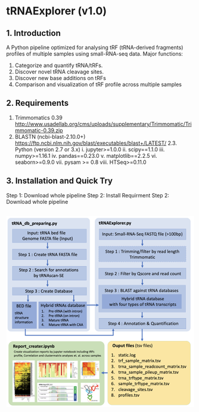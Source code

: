 # tRNAExplorer (v1.0)
## 1. Introduction
A Python pipeline optimized for analysing tRF (tRNA-derived fragments) profiles of multiple samples using small-RNA-seq data.
Major functions:
1. Categorize and quantify tRNA/tRFs.
2. Discover novel tRNA cleavage sites.
3. Discover new base additions on tRFs 
3. Comparison and visualization of tRF profile across multiple samples

## 2. Requirements
1. Trimmomatics 0.39 http://www.usadellab.org/cms/uploads/supplementary/Trimmomatic/Trimmomatic-0.39.zip
2. BLASTN (ncbi-blast-2.10.0+) https://ftp.ncbi.nlm.nih.gov/blast/executables/blast+/LATEST/
2.3.    Python (version 2.7 or 3.x)
i.	jupyter>=1.0.0
ii.	scipy==1.1.0
        iii. numpy>=1.16.1
        iv.	pandas==0.23.0
        v.	matplotlib==2.2.5
        vi.	seaborn>=0.9.0
        vii.	pysam >= 0.8
        viii.	HTSeq>=0.11.0


## 3. Installation and Quick Try
Step 1: Download whole pipeline 
Step 2: Install Requirment 
Step 2: Download whole pipeline

##

![alt text](./images/architecture.png)
